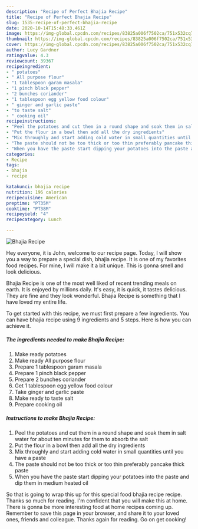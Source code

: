```yaml
---
description: "Recipe of Perfect Bhajia Recipe"
title: "Recipe of Perfect Bhajia Recipe"
slug: 1535-recipe-of-perfect-bhajia-recipe
date: 2020-10-14T15:48:33.461Z
image: https://img-global.cpcdn.com/recipes/83825a006f7502ca/751x532cq70/bhajia-recipe-recipe-main-photo.jpg
thumbnail: https://img-global.cpcdn.com/recipes/83825a006f7502ca/751x532cq70/bhajia-recipe-recipe-main-photo.jpg
cover: https://img-global.cpcdn.com/recipes/83825a006f7502ca/751x532cq70/bhajia-recipe-recipe-main-photo.jpg
author: Lucy Gardner
ratingvalue: 4.3
reviewcount: 39367
recipeingredient:
- " potatoes"
- " All purpose flour"
- "1 tablespoon garam masala"
- "1 pinch black pepper"
- "2 bunches coriander"
- "1 tablespoon egg yellow food colour"
- " ginger and garlic paste"
- "to taste salt"
- " cooking oil"
recipeinstructions:
- "Peel the potatoes and cut them in a round shape and soak them in salt water for about ten minutes for them to absorb the salt"
- "Put the flour in a bowl then add all the dry ingredients"
- "Mix throughly and start adding cold water in small quantities until you have a paste"
- "The paste should not be too thick or too thin preferably pancake thick paste"
- "When you have the paste start dipping your potatoes into the paste and dip them in medium heated oil"
categories:
- Recipe
tags:
- bhajia
- recipe

katakunci: bhajia recipe 
nutrition: 196 calories
recipecuisine: American
preptime: "PT35M"
cooktime: "PT38M"
recipeyield: "4"
recipecategory: Lunch

---
```



![Bhajia Recipe](https://img-global.cpcdn.com/recipes/83825a006f7502ca/751x532cq70/bhajia-recipe-recipe-main-photo.jpg)

Hey everyone, it is John, welcome to our recipe page. Today, I will show you a way to prepare a special dish, bhajia recipe. It is one of my favorites food recipes. For mine, I will make it a bit unique. This is gonna smell and look delicious.



Bhajia Recipe is one of the most well liked of recent trending meals on earth. It is enjoyed by millions daily. It's easy, it is quick, it tastes delicious. They are fine and they look wonderful. Bhajia Recipe is something that I have loved my entire life.


To get started with this recipe, we must first prepare a few ingredients. You can have bhajia recipe using 9 ingredients and 5 steps. Here is how you can achieve it.

<!--inarticleads1-->

##### The ingredients needed to make Bhajia Recipe:

1. Make ready  potatoes
1. Make ready  All purpose flour
1. Prepare 1 tablespoon garam masala
1. Prepare 1 pinch black pepper
1. Prepare 2 bunches coriander
1. Get 1 tablespoon egg yellow food colour
1. Take  ginger and garlic paste
1. Make ready to taste salt
1. Prepare  cooking oil




<!--inarticleads2-->

##### Instructions to make Bhajia Recipe:

1. Peel the potatoes and cut them in a round shape and soak them in salt water for about ten minutes for them to absorb the salt
1. Put the flour in a bowl then add all the dry ingredients
1. Mix throughly and start adding cold water in small quantities until you have a paste
1. The paste should not be too thick or too thin preferably pancake thick paste
1. When you have the paste start dipping your potatoes into the paste and dip them in medium heated oil




So that is going to wrap this up for this special food bhajia recipe recipe. Thanks so much for reading. I'm confident that you will make this at home. There is gonna be more interesting food at home recipes coming up. Remember to save this page in your browser, and share it to your loved ones, friends and colleague. Thanks again for reading. Go on get cooking!
